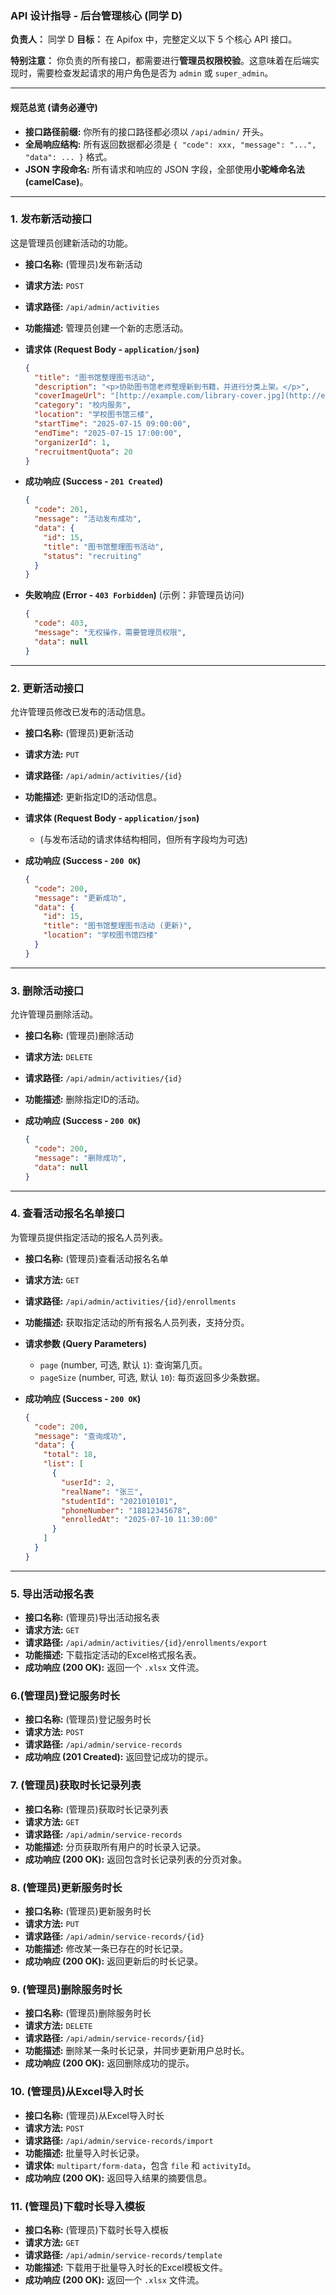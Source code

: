 ### API 设计指导 - 后台管理核心 (同学 D)

**负责人：** 同学 D
**目标：** 在 Apifox 中，完整定义以下 5 个核心 API 接口。

**特别注意：** 你负责的所有接口，都需要进行**管理员权限校验**。这意味着在后端实现时，需要检查发起请求的用户角色是否为 `admin` 或 `super_admin`。

---

#### 规范总览 (请务必遵守)

* **接口路径前缀:** 你所有的接口路径都必须以 `/api/admin/` 开头。
* **全局响应结构:** 所有返回数据都必须是 `{ "code": xxx, "message": "...", "data": ... }` 格式。
* **JSON 字段命名:** 所有请求和响应的 JSON 字段，全部使用**小驼峰命名法 (camelCase)**。

---

### 1. 发布新活动接口

这是管理员创建新活动的功能。

* **接口名称:** (管理员)发布新活动
* **请求方法:** `POST`
* **请求路径:** `/api/admin/activities`
* **功能描述:** 管理员创建一个新的志愿活动。

* **请求体 (Request Body - `application/json`)**
    ```json
    {
      "title": "图书馆整理图书活动",
      "description": "<p>协助图书馆老师整理新到书籍，并进行分类上架。</p>",
      "coverImageUrl": "[http://example.com/library-cover.jpg](http://example.com/library-cover.jpg)",
      "category": "校内服务",
      "location": "学校图书馆三楼",
      "startTime": "2025-07-15 09:00:00",
      "endTime": "2025-07-15 17:00:00",
      "organizerId": 1,
      "recruitmentQuota": 20
    }
    ```

* **成功响应 (Success - `201 Created`)**
    ```json
    {
      "code": 201,
      "message": "活动发布成功",
      "data": {
        "id": 15,
        "title": "图书馆整理图书活动",
        "status": "recruiting"
      }
    }
    ```

* **失败响应 (Error - `403 Forbidden`)** (示例：非管理员访问)
    ```json
    {
      "code": 403,
      "message": "无权操作，需要管理员权限",
      "data": null
    }
    ```

---

### 2. 更新活动接口

允许管理员修改已发布的活动信息。

* **接口名称:** (管理员)更新活动
* **请求方法:** `PUT`
* **请求路径:** `/api/admin/activities/{id}`
* **功能描述:** 更新指定ID的活动信息。

* **请求体 (Request Body - `application/json`)**
    * (与发布活动的请求体结构相同，但所有字段均为可选)

* **成功响应 (Success - `200 OK`)**
    ```json
    {
      "code": 200,
      "message": "更新成功",
      "data": {
        "id": 15,
        "title": "图书馆整理图书活动 (更新)",
        "location": "学校图书馆四楼"
      }
    }
    ```

---

### 3. 删除活动接口

允许管理员删除活动。

* **接口名称:** (管理员)删除活动
* **请求方法:** `DELETE`
* **请求路径:** `/api/admin/activities/{id}`
* **功能描述:** 删除指定ID的活动。

* **成功响应 (Success - `200 OK`)**
    ```json
    {
      "code": 200,
      "message": "删除成功",
      "data": null
    }
    ```

---

### 4. 查看活动报名名单接口

为管理员提供指定活动的报名人员列表。

* **接口名称:** (管理员)查看活动报名名单
* **请求方法:** `GET`
* **请求路径:** `/api/admin/activities/{id}/enrollments`
* **功能描述:** 获取指定活动的所有报名人员列表，支持分页。

* **请求参数 (Query Parameters)**
    * `page` (number, 可选, 默认 `1`): 查询第几页。
    * `pageSize` (number, 可选, 默认 `10`): 每页返回多少条数据。

* **成功响应 (Success - `200 OK`)**
    ```json
    {
      "code": 200,
      "message": "查询成功",
      "data": {
        "total": 18,
        "list": [
          {
            "userId": 2,
            "realName": "张三",
            "studentId": "2021010101",
            "phoneNumber": "18812345678",
            "enrolledAt": "2025-07-10 11:30:00"
          }
        ]
      }
    }
    ```

---



### 5. 导出活动报名表

- **接口名称:** (管理员)导出活动报名表
- **请求方法:** `GET`
- **请求路径:** `/api/admin/activities/{id}/enrollments/export`
- **功能描述:** 下载指定活动的Excel格式报名表。
- **成功响应 (200 OK):** 返回一个 `.xlsx` 文件流。

### 6.(管理员)登记服务时长

- **接口名称:** (管理员)登记服务时长
- **请求方法:** `POST`
- **请求路径:** `/api/admin/service-records`
- **成功响应 (201 Created):** 返回登记成功的提示。

### 7. (管理员)获取时长记录列表

- **接口名称:** (管理员)获取时长记录列表
- **请求方法:** `GET`
- **请求路径:** `/api/admin/service-records`
- **功能描述:** 分页获取所有用户的时长录入记录。
- **成功响应 (200 OK):** 返回包含时长记录列表的分页对象。

### 8. (管理员)更新服务时长

- **接口名称:** (管理员)更新服务时长
- **请求方法:** `PUT`
- **请求路径:** `/api/admin/service-records/{id}`
- **功能描述:** 修改某一条已存在的时长记录。
- **成功响应 (200 OK):** 返回更新后的时长记录。

### 9. (管理员)删除服务时长

- **接口名称:** (管理员)删除服务时长
- **请求方法:** `DELETE`
- **请求路径:** `/api/admin/service-records/{id}`
- **功能描述:** 删除某一条时长记录，并同步更新用户总时长。
- **成功响应 (200 OK):** 返回删除成功的提示。

### 10. (管理员)从Excel导入时长

- **接口名称:** (管理员)从Excel导入时长
- **请求方法:** `POST`
- **请求路径:** `/api/admin/service-records/import`
- **功能描述:** 批量导入时长记录。
- **请求体:** `multipart/form-data`，包含 `file` 和 `activityId`。
- **成功响应 (200 OK):** 返回导入结果的摘要信息。

### 11. (管理员)下载时长导入模板

- **接口名称:** (管理员)下载时长导入模板
- **请求方法:** `GET`
- **请求路径:** `/api/admin/service-records/template`
- **功能描述:** 下载用于批量导入时长的Excel模板文件。
- **成功响应 (200 OK):** 返回一个 `.xlsx` 文件流。
